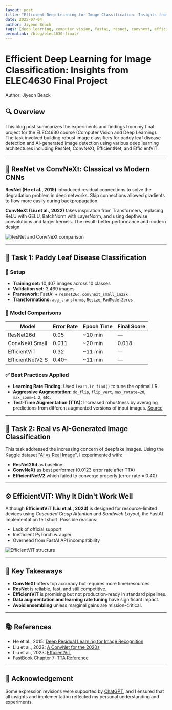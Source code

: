```yaml
---
layout: post
title: "Efficient Deep Learning for Image Classification: Insights from ELEC4630 Final Project"
date: 2025-07-04
author: Jiyeon Beack
tags: [deep learning, computer vision, fastai, resnet, convnext, efficientvit, paddyleaf, ai-detection]
permalink: /blog/elec4630-final/
---
```


# Efficient Deep Learning for Image Classification: Insights from ELEC4630 Final Project

Author: Jiyeon Beack

## 🔍 Overview

This blog post summarizes the experiments and findings from my final project for the ELEC4630 course (Computer Vision and Deep Learning). The task involved building robust image classifiers for paddy leaf disease detection and AI-generated image detection using various deep learning architectures including ResNet, ConvNeXt, EfficientNet, and EfficientViT.

---

## 🧠 ResNet vs ConvNeXt: Classical vs Modern CNNs

**ResNet (He et al., 2015)** introduced residual connections to solve the degradation problem in deep networks. Skip connections allowed gradients to flow more easily during backpropagation.

**ConvNeXt (Liu et al., 2022)** takes inspiration from Transformers, replacing ReLU with GELU, BatchNorm with LayerNorm, and using depthwise convolutions and larger kernels. The result: better performance and modern design.

![ResNet and ConvNeXt comparison](https://raw.githubusercontent.com/yourusername/assets/resnet_vs_convnext.png)

---

## 🌾 Task 1: Paddy Leaf Disease Classification

### 🔧 Setup

- **Training set:** 10,407 images across 10 classes
- **Validation set:** 3,469 images
- **Framework:** FastAI + `resnet26d`, `convnext_small_in22k`
- **Transformations:** `aug_transforms`, `Resize`, `PadMode.Zeros`

### 🧪 Model Comparisons

| Model            | Error Rate | Epoch Time | Final Score |
|------------------|------------|------------|-------------|
| ResNet26d        | 0.05       | ~10 min    | —           |
| ConvNeXt Small   | 0.011      | ~20 min    | 0.018       |
| EfficientViT     | 0.32       | ~11 min    | —           |
| EfficientNetV2 S | 0.40+      | ~11 min    | —           |

### ✅ Best Practices Applied

- **Learning Rate Finding:** Used `learn.lr_find()` to tune the optimal LR.
- **Aggressive Augmentation:** `do_flip`, `flip_vert`, `max_rotate=20`, `max_zoom=1.2`, etc.
- **Test-Time Augmentation (TTA):** Increased robustness by averaging predictions from different augmented versions of input images. [Source](https://nbviewer.org/github/fastai/fastbook/blob/master/07_sizing_and_tta.ipynb#Test-Time-Augmentation)

---

## 🧪 Task 2: Real vs AI-Generated Image Classification

This task addressed the increasing concern of deepfake images. Using the Kaggle dataset ["AI vs Real Image"](https://www.kaggle.com/competitions/hack-rush-deep-fake-detection), I experimented with:

- **ResNet26d** as baseline
- **ConvNeXt** as best performer (0.0123 error rate after TTA)
- **EfficientNetV2** which failed to converge properly (error rate ≈ 0.40)

---

## ⚙️ EfficientViT: Why It Didn't Work Well

Although **EfficientViT (Liu et al., 2023)** is designed for resource-limited devices using *Cascaded Group Attention* and *Sandwich Layout*, the FastAI implementation fell short. Possible reasons:

- Lack of official support
- Inefficient PyTorch wrapper
- Overhead from FastAI API incompatibility

![EfficientViT structure](https://raw.githubusercontent.com/yourusername/assets/efficientvit_layout.png)

---

## 📌 Key Takeaways

- **ConvNeXt** offers top accuracy but requires more time/resources.
- **ResNet** is reliable, fast, and still competitive.
- **EfficientViT** is promising but not production-ready in standard pipelines.
- **Data augmentation and learning rate tuning** have significant impact.
- **Avoid ensembling** unless marginal gains are mission-critical.

---

## 📚 References

- He et al., 2015: [Deep Residual Learning for Image Recognition](https://arxiv.org/abs/1512.03385)
- Liu et al., 2022: [A ConvNet for the 2020s](https://arxiv.org/abs/2201.03545)
- Liu et al., 2023: [EfficientViT](https://arxiv.org/abs/2305.07027)
- FastBook Chapter 7: [TTA Reference](https://nbviewer.org/github/fastai/fastbook/blob/master/07_sizing_and_tta.ipynb#Test-Time-Augmentation)

---

## 🙏 Acknowledgement

Some expression revisions were supported by [ChatGPT](https://chat.openai.com/), and I ensured that all insights and implementation reflected my personal understanding and experiments.

